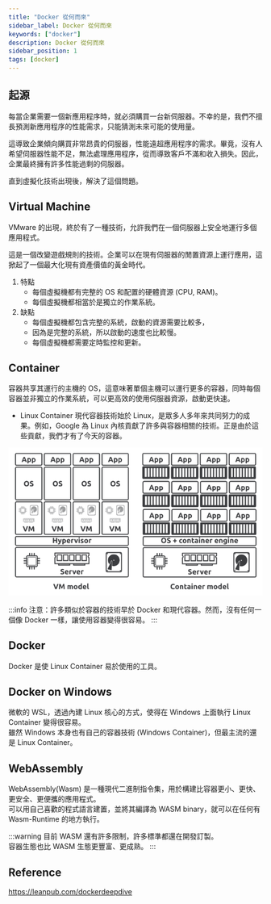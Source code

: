 ```yaml
---
title: "Docker 從何而來"
sidebar_label: Docker 從何而來
keywords: ["docker"]
description: Docker 從何而來
sidebar_position: 1
tags: [docker]
---
```


## 起源
每當企業需要一個新應用程序時，就必須購買一台新伺服器。不幸的是，我們不擅長預測新應用程序的性能需求，只能猜測未來可能的使用量。

這導致企業傾向購買非常昂貴的伺服器，性能遠超應用程序的需求。畢竟，沒有人希望伺服器性能不足，無法處理應用程序，從而導致客戶不滿和收入損失。因此，企業最終擁有許多性能過剩的伺服器。

直到虛擬化技術出現後，解決了這個問題。

## Virtual Machine
VMware 的出現，終於有了一種技術，允許我們在一個伺服器上安全地運行多個應用程式。

這是一個改變遊戲規則的技術。企業可以在現有伺服器的閒置資源上運行應用，這掀起了一個最大化現有資產價值的黃金時代。

1. 特點
   - 每個虛擬機都有完整的 OS 和配置的硬體資源 (CPU, RAM)。
   - 每個虛擬機都相當於是獨立的作業系統。
2. 缺點
   - 每個虛擬機都包含完整的系統，啟動的資源需要比較多，
   - 因為是完整的系統，所以啟動的速度也比較慢。
   - 每個虛擬機都需要定時監控和更新。

## Container
容器共享其運行的主機的 OS，這意味著單個主機可以運行更多的容器，同時每個容器並非獨立的作業系統，可以更高效的使用伺服器資源，啟動更快速。

- Linux Container
現代容器技術始於 Linux，是眾多人多年來共同努力的成果。例如，Google 為 Linux 內核貢獻了許多與容器相關的技術。正是由於這些貢獻，我們才有了今天的容器。

![](img/2024-06-11-12-25-26.png)

:::info
注意：許多類似於容器的技術早於 Docker 和現代容器。然而，沒有任何一個像 Docker 一樣，讓使用容器變得很容易。
:::

## Docker
Docker 是使 Linux Container 易於使用的工具。

## Docker on Windows
微軟的 WSL，透過內建 Linux 核心的方式，使得在 Windows 上面執行 Linux Container 變得很容易。  
雖然 Windows 本身也有自己的容器技術 (Windows Container)，但最主流的還是 Linux Container。

## WebAssembly
WebAssembly(Wasm) 是一種現代二進制指令集，用於構建比容器更小、更快、更安全、更便攜的應用程式。  
可以用自己喜歡的程式語言建置，並將其編譯為 WASM binary，就可以在任何有 Wasm-Runtime 的地方執行。

:::warning
目前 WASM 還有許多限制，許多標準都還在開發訂製。  
容器生態也比 WASM 生態更豐富、更成熟。
:::

## Reference
https://leanpub.com/dockerdeepdive